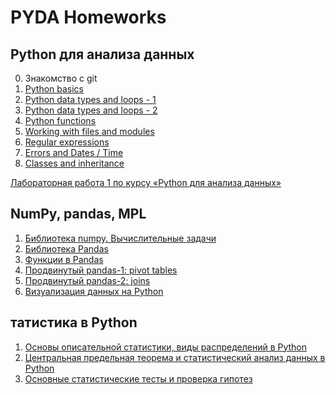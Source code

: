 # PYDA Homeworks

## Python для анализа данных

0. Знакомство с git
1. [Python basics](https://github.com/Mongolfiera/netology_pyda/blob/master/python-basics-hw/python-basics-hw.ipynb)
1. [Python data types and loops - 1](https://github.com/Mongolfiera/netology_pyda/blob/master/python-data_types-loops/pyda-1.2.1-hw.ipynb)
1. [Python data types and loops - 2](https://github.com/Mongolfiera/netology_pyda/blob/master/python-data_types-loops/pyda-1.2.2-hw.ipynb)
1. [Python functions](https://github.com/Mongolfiera/netology_pyda/blob/master/python-functions/pyda-functions-hw.ipynb)
1. [Working with files and modules](https://github.com/Mongolfiera/netology_pyda/blob/master/python-read-write/pyda-read-write-hw.ipynb)
1. [Regular expressions](https://github.com/Mongolfiera/netology_pyda/blob/master/python-regex/Regex-hw.ipynb)
1. [Errors and Dates / Time](https://github.com/Mongolfiera/netology_pyda/blob/master/python-date-error/pyda-errors-hw.ipynb)
1. [Classes and inheritance](https://github.com/Mongolfiera/netology_pyda/blob/master/python-classes/pyda-class-hw.ipynb)

[Лабораторная работа 1 по курсу «Python для анализа данных»](https://github.com/Mongolfiera/netology_pyda/blob/master/python-lab-1/pyda-lab-1.ipynb)

## NumPy, pandas, MPL

1. [Библиотека numpy. Вычислительные задачи](https://github.com/Mongolfiera/netology_pyda/blob/master/libs-numpy-hw/libs-numpy-hw.ipynb)
1. [Библиотека Pandas](https://github.com/Mongolfiera/netology_pyda/blob/master/libs-pandas-basics/libraries-pandas-hw.ipynb)
1. [Функции в Pandas](https://github.com/Mongolfiera/netology_pyda/blob/master/libs-pandas-functions/libs-pandas-functions-hw.ipynb)
1. [Продвинутый pandas-1: pivot tables](https://github.com/Mongolfiera/netology_pyda/blob/master/libs-avd-pandas/libs-adv-pandas1-hw.ipynb)
1. [Продвинутый pandas-2: joins](https://github.com/Mongolfiera/netology_pyda/blob/master/libs-avd-pandas/libs-adv-pandas2-hw.ipynb)
1. [Визуализация данных на Python](https://github.com/Mongolfiera/netology_pyda/blob/master/libs-viz/libs-viz-hw.ipynb)

## татистика в Python

1. [Основы описательной статистики, виды распределений в Python](https://github.com/Mongolfiera/netology_pyda/blob/master/stats-basics/dz_1.ipynb)
1. [Центральная предельная теорема и статистический анализ данных в Python]()
1. [Основные статистические тесты и проверка гипотез]()
